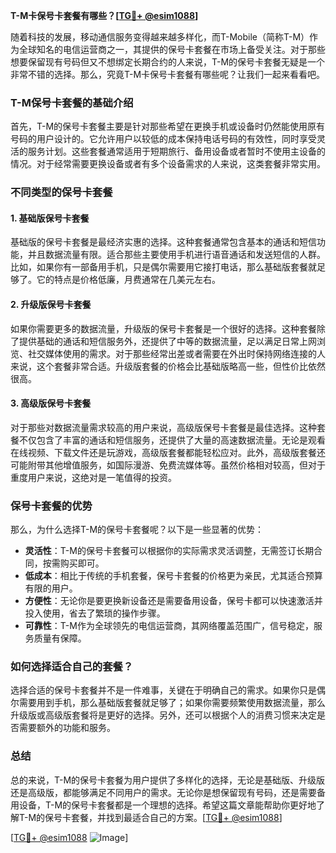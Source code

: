 **T-M卡保号卡套餐有哪些？[[TG💪+ @esim1088](https://t.me/s/esim1088)]**

随着科技的发展，移动通信服务变得越来越多样化，而T-Mobile（简称T-M）作为全球知名的电信运营商之一，其提供的保号卡套餐在市场上备受关注。对于那些想要保留现有号码但又不想绑定长期合约的人来说，T-M的保号卡套餐无疑是一个非常不错的选择。那么，究竟T-M卡保号卡套餐有哪些呢？让我们一起来看看吧。

### T-M保号卡套餐的基础介绍

首先，T-M的保号卡套餐主要是针对那些希望在更换手机或设备时仍然能使用原有号码的用户设计的。它允许用户以较低的成本保持电话号码的有效性，同时享受灵活的服务计划。这些套餐通常适用于短期旅行、备用设备或者暂时不使用主设备的情况。对于经常需要更换设备或者有多个设备需求的人来说，这类套餐非常实用。

### 不同类型的保号卡套餐

#### 1. **基础版保号卡套餐**
基础版的保号卡套餐是最经济实惠的选择。这种套餐通常包含基本的通话和短信功能，并且数据流量有限。适合那些主要使用手机进行语音通话和发送短信的人群。比如，如果你有一部备用手机，只是偶尔需要用它接打电话，那么基础版套餐就足够了。它的特点是价格低廉，月费通常在几美元左右。

#### 2. **升级版保号卡套餐**
如果你需要更多的数据流量，升级版的保号卡套餐是一个很好的选择。这种套餐除了提供基础的通话和短信服务外，还提供了中等的数据流量，足以满足日常上网浏览、社交媒体使用的需求。对于那些经常出差或者需要在外出时保持网络连接的人来说，这个套餐非常合适。升级版套餐的价格会比基础版略高一些，但性价比依然很高。

#### 3. **高级版保号卡套餐**
对于那些对数据流量需求较高的用户来说，高级版保号卡套餐是最佳选择。这种套餐不仅包含了丰富的通话和短信服务，还提供了大量的高速数据流量。无论是观看在线视频、下载文件还是玩游戏，高级版套餐都能轻松应对。此外，高级版套餐还可能附带其他增值服务，如国际漫游、免费流媒体等。虽然价格相对较高，但对于重度用户来说，这绝对是一笔值得的投资。

### 保号卡套餐的优势

那么，为什么选择T-M的保号卡套餐呢？以下是一些显著的优势：

- **灵活性**：T-M的保号卡套餐可以根据你的实际需求灵活调整，无需签订长期合同，按需购买即可。
- **低成本**：相比于传统的手机套餐，保号卡套餐的价格更为亲民，尤其适合预算有限的用户。
- **方便性**：无论你是要更换新设备还是需要备用设备，保号卡都可以快速激活并投入使用，省去了繁琐的操作步骤。
- **可靠性**：T-M作为全球领先的电信运营商，其网络覆盖范围广，信号稳定，服务质量有保障。

### 如何选择适合自己的套餐？

选择合适的保号卡套餐并不是一件难事，关键在于明确自己的需求。如果你只是偶尔需要用到手机，那么基础版套餐就足够了；如果你需要频繁使用数据流量，那么升级版或高级版套餐将是更好的选择。另外，还可以根据个人的消费习惯来决定是否需要额外的功能和服务。

### 总结

总的来说，T-M的保号卡套餐为用户提供了多样化的选择，无论是基础版、升级版还是高级版，都能够满足不同用户的需求。无论你是想保留现有号码，还是需要备用设备，T-M的保号卡套餐都是一个理想的选择。希望这篇文章能帮助你更好地了解T-M的保号卡套餐，并找到最适合自己的方案。[[TG💪+ @esim1088](https://t.me/s/esim1088)]

[[TG💪+ @esim1088](https://t.me/s/esim1088) ![Image](https://i.postimg.cc/4NQfJmqS/Snipaste-2025-05-13-00-14-12.png)]